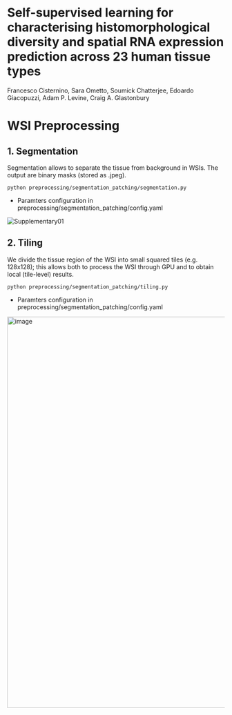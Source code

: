 # Self-supervised learning for characterising histomorphological diversity and spatial RNA expression prediction across 23 human tissue types
Francesco Cisternino, Sara Ometto, Soumick Chatterjee, Edoardo Giacopuzzi, Adam P. Levine, Craig A. Glastonbury


# WSI Preprocessing
## 1. Segmentation
Segmentation allows to separate the tissue from background in WSIs. The output are binary masks (stored as .jpeg).
```
python preprocessing/segmentation_patching/segmentation.py
```
* Paramters configuration in preprocessing/segmentation_patching/config.yaml

![Supplementary01](https://github.com/GlastonburyC/RNAPath/assets/115783390/e8effb2a-3f4a-44c6-9f2a-44ec05d709c2)


## 2. Tiling
We divide the tissue region of the WSI into small squared tiles (e.g. 128x128); this allows both to process the WSI through GPU and to obtain local (tile-level) results.
```
python preprocessing/segmentation_patching/tiling.py
```
* Paramters configuration in preprocessing/segmentation_patching/config.yaml

<img width="907" alt="image" src="https://github.com/GlastonburyC/RNAPath/assets/115783390/c39e7b54-a7b6-4516-bc52-858472c3acd8">
